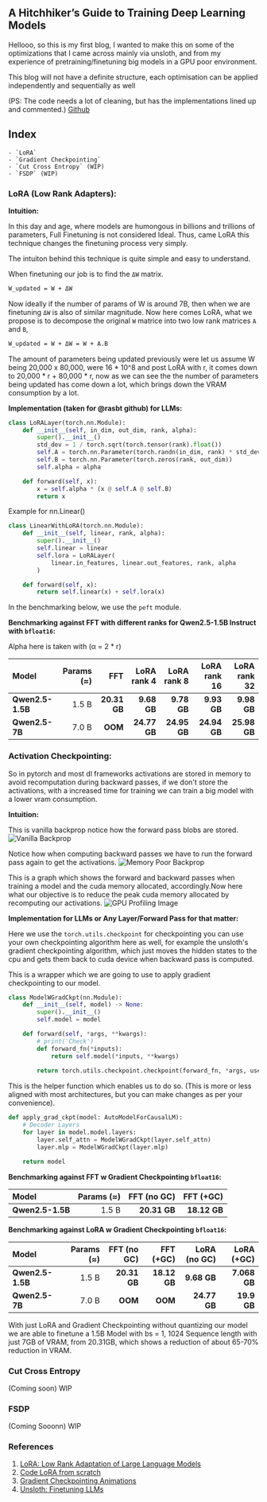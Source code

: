 ## A Hitchhiker’s Guide to Training Deep Learning Models

Hellooo, so this is my first blog, I wanted to make this on some of the optimizations that I came across mainly via unsloth, and from my experience of pretraining/finetuning big models in a GPU poor environment.

This blog will not have a definite structure, each optimisation can be applied independently and sequentially as well

(PS: The code needs a lot of cleaning, but has the implementations lined up and commented.)
[Github](https://github.com/gjyotin305/AutoDLTorch/blob/main/automodel_train/lit_train_loop.py)


## Index
    - `LoRA`
    - `Gradient Checkpointing`
    - `Cut Cross Entropy` (WIP)
    - `FSDP` (WIP)


### LoRA (Low Rank Adapters):

**Intuition:**

In this day and age, where models are humongous in billions and trillions of parameters, Full Finetuning is not considered Ideal. Thus, came LoRA this technique changes the finetuning process very simply.

The intuiton behind this technique is quite simple and easy to understand.

When finetuning our job is to find the `ΔW` matrix.

```bash
W_updated = W + ΔW
```

Now ideally if the number of params of W is around 7B, then when we are finetuning `ΔW` is also of similar magnitude.
Now here comes LoRA, what we propose is to decompose the original `W` matrice into two low rank matrices `A` and `B`,  

```bash
W_updated = W + ΔW = W + A.B
```

The amount of parameters being updated previously were let us assume W being 20,000 x 80,000, were 16 * 10^8 and post LoRA
with r, it comes down to 20,000 * r + 80,000 * r, now as we can see the the number of parameters being updated has come down a lot, which brings down the VRAM consumption by a lot.

**Implementation (taken for @rasbt github) for LLMs:**

```python
class LoRALayer(torch.nn.Module):
    def __init__(self, in_dim, out_dim, rank, alpha):
        super().__init__()
        std_dev = 1 / torch.sqrt(torch.tensor(rank).float())
        self.A = torch.nn.Parameter(torch.randn(in_dim, rank) * std_dev)
        self.B = torch.nn.Parameter(torch.zeros(rank, out_dim))
        self.alpha = alpha

    def forward(self, x):
        x = self.alpha * (x @ self.A @ self.B)
        return x
```

Example for nn.Linear()
```python
class LinearWithLoRA(torch.nn.Module):
    def __init__(self, linear, rank, alpha):
        super().__init__()
        self.linear = linear
        self.lora = LoRALayer(
            linear.in_features, linear.out_features, rank, alpha
        )

    def forward(self, x):
        return self.linear(x) + self.lora(x)
```

In the benchmarking below, we use the `peft` module.

**Benchmarking against FFT with different ranks for Qwen2.5-1.5B Instruct with `bfloat16`:**

Alpha here is taken with (α = 2 * r)

| Model          | Params (≈) | FFT | LoRA rank 4 | LoRA rank 8 | LoRA rank 16 | LoRA rank 32 |
| :------------- | ---------: | --------------------: | ----------: | ----------: | -----------: | -----------: |
| **Qwen2.5-1.5B** |      1.5 B |           **20.31 GB** | **9.68 GB** | **9.78 GB** |  **9.93 GB** | **9.98 GB** |
| **Qwen2.5-7B** |      7.0 B |           **OOM** | **24.77 GB** | **24.95 GB** |  **24.94 GB** |  **25.98 GB** |

### Activation Checkpointing:
So in pytorch and most dl frameworks activations are stored in memory to avoid recomputation during backward passes, if we don't store the activations, with a increased time for training we can train a big model with a lower vram consumption.

**Intuition:**

This is vanilla backprop notice how the forward pass blobs are stored.
![Vanilla Backprop](https://github.com/cybertronai/gradient-checkpointing/blob/master/img/output.gif?raw=True)

Notice how when computing backward passes we have to run the forward pass again to get the activations.
![Memory Poor Backprop](https://github.com/cybertronai/gradient-checkpointing/blob/master/img/output_poor.gif?raw=true)

This is a graph which shows the forward and backward passes when training a model and the cuda memory allocated, accordingly.Now here what our objective is to reduce the peak cuda memory allocated by recomputing our activations.
![GPU Profiling Image](https://huggingface.co/datasets/huggingface/documentation-images/resolve/main/blog/train_memory/colorized_training_profile.png)

**Implementation for LLMs or Any Layer/Forward Pass for that matter:**

Here we use the `torch.utils.checkpoint` for checkpointing you can use your own checkpointing algorithm here as well, for example the unsloth's gradient checkpointing algorithm, which just moves the hidden states to the cpu and gets them back to cuda device when backward pass is computed.

This is a wrapper which we are going to use to apply gradient checkpointing to our model.
```python
class ModelWGradCkpt(nn.Module):
    def __init__(self, model) -> None:
        super().__init__()
        self.model = model

    def forward(self, *args, **kwargs):
        # print('Check')
        def forward_fn(*inputs):
            return self.model(*inputs, **kwargs)
        
        return torch.utils.checkpoint.checkpoint(forward_fn, *args, use_reentrant=False)
```

This is the helper function which enables us to do so. (This is more or less aligned with most architectures, but you can make changes as per your convenience).

```python
def apply_grad_ckpt(model: AutoModelForCausalLM):
    # Decoder Layers
    for layer in model.model.layers:
        layer.self_attn = ModelWGradCkpt(layer.self_attn)
        layer.mlp = ModelWGradCkpt(layer.mlp)

    return model
```

**Benchmarking against FFT w Gradient Checkpointing `bfloat16`:**


| Model           | Params (≈) | FFT (no GC) | FFT (+GC) |
| :-------------- | ----------: | -----------: | ----------: |
| **Qwen2.5-1.5B** | 1.5 B       | **20.31 GB** | **18.12 GB** |


**Benchmarking against LoRA w Gradient Checkpointing `bfloat16`:**

| Model           | Params (≈) | FFT (no GC) | FFT (+GC) | LoRA (no GC) | LoRA (+GC) |
| :-------------- | ----------: | -----------: | ----------: | ------------: | -----------: |
| **Qwen2.5-1.5B** | 1.5 B | **20.31 GB** | **18.12 GB** | **9.68 GB** | **7.068 GB** |
| **Qwen2.5-7B**   | 7.0 B | **OOM** | **OOM** | **24.77 GB** | **19.9 GB** |


With just LoRA and Gradient Checkpointing without quantizing our model we are able to finetune a 1.5B Model with bs = 1, 1024 Sequence length with just 7GB of VRAM, from 20.31GB, which shows a reduction of about 65-70% reduction in VRAM.

### Cut Cross Entropy

(Coming soon) WIP

### FSDP 

(Coming Sooonn) WIP

### References
1. [LoRA: Low Rank Adaptation of Large Language Models](https://medium.com/@tayyibgondal2003/loralow-rank-adaptation-of-large-language-models-33f9d9d48984)  
2. [Code LoRA from scratch](https://lightning.ai/lightning-ai/environments/code-lora-from-scratch?view=public&section=featured)   
3. [Gradient Checkpointing Animations](https://github.com/cybertronai/gradient-checkpointing)
4. [Unsloth: Finetuning LLMs](https://github.com/unslothai/unsloth)
